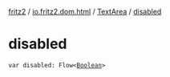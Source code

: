 [fritz2](../../index.md) / [io.fritz2.dom.html](../index.md) / [TextArea](index.md) / [disabled](./disabled.md)

# disabled

`var disabled: Flow<`[`Boolean`](https://kotlinlang.org/api/latest/jvm/stdlib/kotlin/-boolean/index.html)`>`